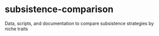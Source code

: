 # subsistence-comparison
Data, scripts, and documentation to compare subsistence strategies by niche traits
